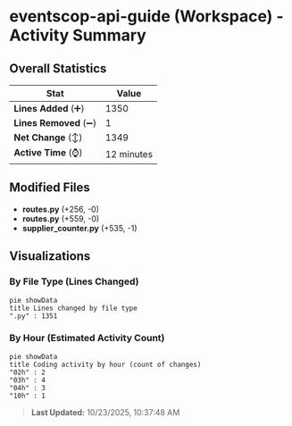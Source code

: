 # eventscop-api-guide (Workspace) - Activity Summary 

## Overall Statistics

| Stat                   | Value                                                             |
| ---------------------- | ----------------------------------------------------------------- |
| **Lines Added** (➕)   | 1350                                          |
| **Lines Removed** (➖) | 1                                        |
| **Net Change** (↕)    | 1349                |
| **Active Time** (⌚)   | 12 minutes |


## Modified Files
- **routes.py** (+256, -0)
- **routes.py** (+559, -0)
- **supplier_counter.py** (+535, -1)

## Visualizations

### By File Type (Lines Changed)

```mermaid
pie showData
title Lines changed by file type
".py" : 1351
```

### By Hour (Estimated Activity Count)

```mermaid
pie showData
title Coding activity by hour (count of changes)
"02h" : 2
"03h" : 4
"04h" : 3
"10h" : 1
```


> **Last Updated:** 10/23/2025, 10:37:48 AM